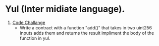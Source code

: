 # Yul (Inter midiate language).
1. [Code Challange](Calldata.sol)
    - Write a contract with a function "add()" that takes in two uint256 inputs adds them and returns the result impliment the body of the function in yul. 


